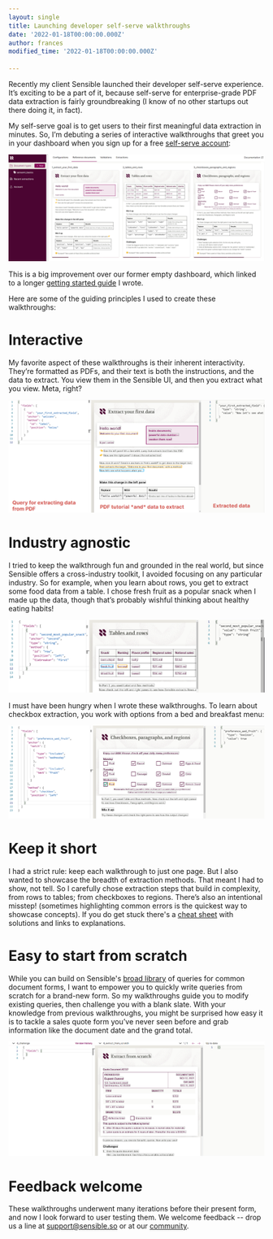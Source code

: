 ```yaml
---
layout: single
title: Launching developer self-serve walkthroughs
date: '2022-01-18T00:00:00.000Z'
author: frances
modified_time: '2022-01-18T00:00:00.000Z'

---
```







Recently my client Sensible launched their developer self-serve experience. It’s exciting to be a part of it, because self-serve for enterprise-grade PDF data extraction is fairly groundbreaking (I know of no other startups out there doing it, in fact). 

My self-serve goal is to get users to their first meaningful data extraction in minutes. So, I’m debuting a series of interactive walkthroughs that greet you in your dashboard when you sign up for a free [self-serve account](https://app.sensible.so/register/):

![image](/assets/images/sensi_walkthroughs.png)

This is a big improvement over our former empty dashboard, which linked to a longer [getting started guide](https://docs.sensible.so/docs/quickstart) I wrote.

Here are some of the guiding principles I used to create these walkthroughs:

Interactive
====
My favorite aspect of these walkthroughs is their inherent interactivity.  They’re formatted as PDFs, and their text is both the instructions, and the data to extract. You view them in the Sensible UI, and then you extract what you view. Meta, right?

![image](/assets/images/sensi_interactive.png)


Industry agnostic
====
I tried to keep the walkthrough fun and grounded in the real world, but since Sensible offers a cross-industry toolkit, I avoided focusing on any particular industry. So for example, when you learn about rows, you get to extract some food data from a table. I chose fresh fruit as a popular snack when I made up the data, though that’s probably wishful thinking about healthy eating habits!

![image](/assets/images/sensi_table.png)


I must have been hungry when I wrote these walkthroughs. To learn about checkbox extraction, you work with options from a bed and breakfast menu:

![image](/assets/images/sensi_checkbox.png)

Keep it short
====

I had a strict rule: keep each walkthrough to just one page. But I also wanted to showcase the breadth of extraction methods. That meant I had to show, not tell. So I carefully chose extraction steps that build in complexity, from rows to tables; from checkboxes to regions. There’s also an intentional misstep! (sometimes highlighting common errors is the quickest way to showcase concepts).  If you do get stuck there's a [cheat sheet](https://docs.sensible.so/docs/cheat) with solutions and links to explanations.


Easy to start from scratch
===

While you can build on Sensible's [broad library](https://github.com/sensible-hq/sensible-configuration-library) of queries for common document forms, I want to empower you to quickly write queries from scratch for a brand-new form. So my walkthroughs guide you to modify existing queries, then challenge you with a blank slate. With your knowledge from previous walkthroughs, you might be surprised how easy it is to tackle a sales quote form you’ve never seen before and grab information like the document date and the grand total.

![image](/assets/images/sensi_scratch.png) 


Feedback welcome
====

These walkthroughs underwent many iterations before their present form, and now I look forward to user testing them. We welcome feedback -- drop us a line at support@sensible.so or at our [community](https://community.sensible.so/).

